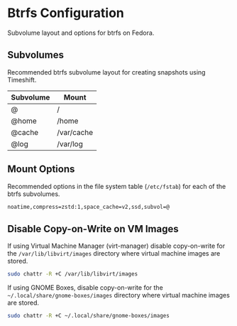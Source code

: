 # Btrfs Configuration

Subvolume layout and options for btrfs on Fedora.

## Subvolumes

Recommended btrfs subvolume layout for creating snapshots using Timeshift.

| Subvolume | Mount |
| -- | -- |
| @ | / |
| @home | /home |
| @cache | /var/cache |
| @log | /var/log |

## Mount Options

Recommended options in the file system table (`/etc/fstab`) for each of the btrfs subvolumes.

```sh
noatime,compress=zstd:1,space_cache=v2,ssd,subvol=@
```

## Disable Copy-on-Write on VM Images

If using Virtual Machine Manager (virt-manager) disable copy-on-write for the `/var/lib/libvirt/images` directory where virtual machine images are stored.

```sh
sudo chattr -R +C /var/lib/libvirt/images
```

If using GNOME Boxes, disable copy-on-write for the `~/.local/share/gnome-boxes/images` directory where virtual machine images are stored.

```sh
sudo chattr -R +C ~/.local/share/gnome-boxes/images
```
